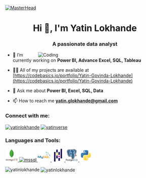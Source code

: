 

[![MasterHead](https://static.wixstatic.com/media/6c3893_60b02f5779ab4a239a715f41ba6a007e~mv2_d_5000_1447_s_2.gif)](https://YatinLokhande.io)

<h1 align="center">Hi 👋, I'm Yatin Lokhande</h1>
<h3 align="center">A passionate data analyst</h3>
<img align="right" alt="Coding" width="400" src="https://cdn.dribbble.com/users/1162077/screenshots/3848914/programmer.gif">


- 🔭 I’m currently working on **Power BI, Advance Excel, SQL, Tableau**

- 👨‍💻 All of my projects are available at [https://codebasics.io/portfolio/Yatin-Govinda-Lokhande](https://codebasics.io/portfolio/Yatin-Govinda-Lokhande)

- 💬 Ask me about **Power BI, Excel, SQL, Data**

- 📫 How to reach me **yatin.glokhande@gmail.com**

<h3 align="left">Connect with me:</h3>
<p align="left">
<a href="https://linkedin.com/in/yatinlokhande" target="blank"><img align="center" src="https://raw.githubusercontent.com/rahuldkjain/github-profile-readme-generator/master/src/images/icons/Social/linked-in-alt.svg" alt="yatinlokhande" height="30" width="40" /></a>
<a href="https://instagram.com/yatinverse" target="blank"><img align="center" src="https://raw.githubusercontent.com/rahuldkjain/github-profile-readme-generator/master/src/images/icons/Social/instagram.svg" alt="yatinverse" height="30" width="40" /></a>
</p>

<h3 align="left">Languages and Tools:</h3>
<p align="left"> <a href="https://www.mongodb.com/" target="_blank" rel="noreferrer"> <img src="https://raw.githubusercontent.com/devicons/devicon/master/icons/mongodb/mongodb-original-wordmark.svg" alt="mongodb" width="40" height="40"/> </a> <a href="https://www.microsoft.com/en-us/sql-server" target="_blank" rel="noreferrer"> <img src="https://www.svgrepo.com/show/303229/microsoft-sql-server-logo.svg" alt="mssql" width="40" height="40"/> </a> <a href="https://www.mysql.com/" target="_blank" rel="noreferrer"> <img src="https://raw.githubusercontent.com/devicons/devicon/master/icons/mysql/mysql-original-wordmark.svg" alt="mysql" width="40" height="40"/> </a> <a href="https://pandas.pydata.org/" target="_blank" rel="noreferrer"> <img src="https://raw.githubusercontent.com/devicons/devicon/2ae2a900d2f041da66e950e4d48052658d850630/icons/pandas/pandas-original.svg" alt="pandas" width="40" height="40"/> </a> <a href="https://www.postgresql.org" target="_blank" rel="noreferrer"> <img src="https://raw.githubusercontent.com/devicons/devicon/master/icons/postgresql/postgresql-original-wordmark.svg" alt="postgresql" width="40" height="40"/> </a> <a href="https://www.python.org" target="_blank" rel="noreferrer"> <img src="https://raw.githubusercontent.com/devicons/devicon/master/icons/python/python-original.svg" alt="python" width="40" height="40"/> </a> </p>

<p><img align="left" src="https://github-readme-stats.vercel.app/api/top-langs?username=yatinlokhande&show_icons=true&locale=en&layout=compact" alt="yatinlokhande" /></p>

<p>&nbsp;<img align="center" src="https://github-readme-stats.vercel.app/api?username=yatinlokhande&show_icons=true&locale=en" alt="yatinlokhande" /></p>
